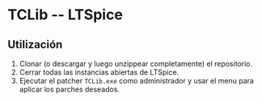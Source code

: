 # TCLib -- LTSpice

## Utilización

1. Clonar (o descargar y luego unzippear completamente) el repositorio.
2. Cerrar todas las instancias abiertas de LTSpice.
3. Ejecutar el patcher `TCLib.exe` como administrador y usar el menu para aplicar los parches deseados.
